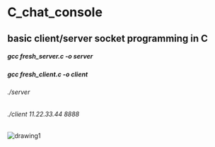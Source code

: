 # C_chat_console
## basic client/server socket programming in C
##### gcc fresh_server.c -o server
##### gcc fresh_client.c -o client

###### ./server 
###### ./client 11.22.33.44 8888


![drawing1](https://cloud.githubusercontent.com/assets/13792997/20740389/74ffeaee-b677-11e6-9e58-c8fb5e01d514.jpg)

